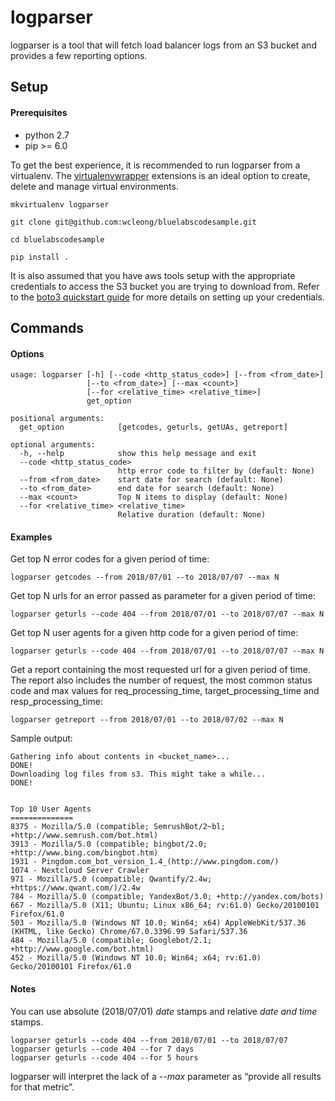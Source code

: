 # logparser

logparser is a tool that will fetch load balancer logs from an S3 bucket and provides a few reporting options.

## Setup

#### Prerequisites
- python 2.7
- pip >= 6.0

To get the best experience, it is recommended to run logparser from a virtualenv. The [virtualenvwrapper](https://bitbucket.org/dhellmann/virtualenvwrapper) extensions is an ideal option to create, delete and manage virtual environments. 

```
mkvirtualenv logparser

git clone git@github.com:wcleong/bluelabscodesample.git

cd bluelabscodesample

pip install .
```

It is also assumed that you have aws tools setup with the appropriate credentials to access the S3 bucket you are trying to download from. Refer to the [boto3 quickstart guide](https://boto3.readthedocs.io/en/latest/guide/quickstart.html) for more details on setting up your credentials.

## Commands

#### Options

```
usage: logparser [-h] [--code <http_status_code>] [--from <from_date>]
                 [--to <from_date>] [--max <count>]
                 [--for <relative_time> <relative_time>]
                 get_option

positional arguments:
  get_option            [getcodes, geturls, getUAs, getreport]

optional arguments:
  -h, --help            show this help message and exit
  --code <http_status_code>
                        http error code to filter by (default: None)
  --from <from_date>    start date for search (default: None)
  --to <from_date>      end date for search (default: None)
  --max <count>         Top N items to display (default: None)
  --for <relative_time> <relative_time>
                        Relative duration (default: None)
```

#### Examples
Get top N error codes for a given period of time:
```
logparser getcodes --from 2018/07/01 --to 2018/07/07 --max N
```
Get top N urls for an error passed as parameter for a given period of time:
```
logparser geturls --code 404 --from 2018/07/01 --to 2018/07/07 --max N
```
Get top N user agents for a given http code for a given period of time:
```
logparser geturls --code 404 --from 2018/07/01 --to 2018/07/07 --max N
```
Get a report containing the most requested url for a given period of time. The report also includes the number of request, the most common status code and max values for req_processing_time, target_processing_time and resp_processing_time:
```
logparser getreport --from 2018/07/01 --to 2018/07/02 --max N
```
Sample output:
```
Gathering info about contents in <bucket_name>...
DONE!
Downloading log files from s3. This might take a while...
DONE!


Top 10 User Agents
==============
8375 - Mozilla/5.0 (compatible; SemrushBot/2~bl; +http://www.semrush.com/bot.html)
3913 - Mozilla/5.0 (compatible; bingbot/2.0; +http://www.bing.com/bingbot.htm)
1931 - Pingdom.com_bot_version_1.4_(http://www.pingdom.com/)
1074 - Nextcloud Server Crawler
971 - Mozilla/5.0 (compatible; Qwantify/2.4w; +https://www.qwant.com/)/2.4w
784 - Mozilla/5.0 (compatible; YandexBot/3.0; +http://yandex.com/bots)
667 - Mozilla/5.0 (X11; Ubuntu; Linux x86_64; rv:61.0) Gecko/20100101 Firefox/61.0
503 - Mozilla/5.0 (Windows NT 10.0; Win64; x64) AppleWebKit/537.36 (KHTML, like Gecko) Chrome/67.0.3396.99 Safari/537.36
484 - Mozilla/5.0 (compatible; Googlebot/2.1; +http://www.google.com/bot.html)
452 - Mozilla/5.0 (Windows NT 10.0; Win64; x64; rv:61.0) Gecko/20100101 Firefox/61.0
```
#### Notes

You can use absolute (2018/07/01) ​*date* stamps and relative *date and time* stamps.
```
logparser geturls --code 404 --from 2018/07/01 --to 2018/07/07
logparser geturls --code 404 --for 7 days
logparser geturls --code 404 --for 5 hours
```

logparser will interpret the lack of a *--max* parameter as “provide all results for that metric”.